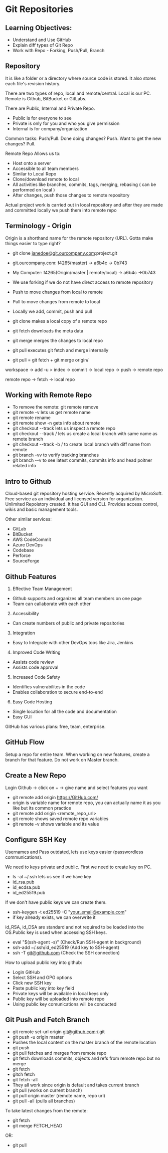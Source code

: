 # Git Repositories

## Learning Objectives:
- Understand and Use GitHub
- Explain diff types of Git Repo
- Work with Repo - Forking, Push/Pull, Branch

## Repository
It is like a folder or a directory where source code is stored. It also stores each file's revision history.

There are two types of repo, local and remote/central. Local is our PC. Remote is Github, BitBucket or GitLabs.

There are Public, Internal and Private Repo.
- Public is for everyone to see
- Private is only for you and who you give permission
- Internal is for company/organization

Common tasks: Push/Pull. Done doing changes? Push. Want to get the new changes? Pull.

Remote Repo Allows us to:
- Host onto a server
- Accessible to all team members
- Similar to Local Repo
- Clone/download remote to local
- All activities like branches, commits, tags, merging, rebasing ( can be performed on local )
- After changes, push those changes to remote repository

Actual project work is carried out in local repository and after they are made and committed locally we push them into remote repo

## Terminology - Origin
Origin is a shorthand name for the remote repository (URL). Gotta make things easier to type right?
- git clone janedoe@git.ourcompany.com:project.git
- git.ourcompany.com: f4265(master) -> a6b4c -> 0b743
- My Computer: f4265(Origin/master | remote/local) -> a6b4c ->0b743

- We use forking if we do not have direct access to remote repository
- Push to move changes from local to remote
- Pull to move changes from remote to local
- Locally we add, commit, push and pull
- git clone makes a local copy of a remote repo
- git fetch downloads the meta data
- git merge merges the changes to local repo
- git pull executes git fetch and merge internally
- git pull <remote> = git fetch <remote> + git merge origin/<current-branch>

workspace -> add -u > index -> commit -> local repo -> push -> remote repo

remote repo -> fetch -> local repo

## Working with Remote Repo
- To remove the remote: git remote remove <name>
- git remote -v lets us get remote name
- git remote rename <old> <new>
- git remote show -n <name> gets info about remote
- git checkout --track lets us inspect a remote repo
- git checkout --track <remote-repo>/<remote-branch> lets us create a local branch with same name as remote branch
- git checkout --track -b <local branch> <remote-repo>/<remote-branch> to create local branch with diff name from remote
- git branch -vv to verify tracking branches
- git branch --v to see latest commits, commits info and head poitner related info

## Intro to Github
Cloud-based git repository hosting service. Recently acquired by MicroSoft. Free service as an individual and licensed version for organization. Unlimited Repoistory created. It has GUI and CLI. Provides access control, wikis and basic management tools.

Other similar services:
- GitLab
- BitBucket
- AWS CodeCommit
- Azure DevOps
- Codebase
- Perforce
- SourceForge

## Github Features
1. Effective Team Management
- Github supports and organizes all team members on one page
- Team can callaborate with each other
2. Accessibility
- Can create numbers of public and private repositories
3. Integration
- Easy to Integrate with other DevOps toos like Jira, Jenkins
4. Improved Code Writing
- Assists code review
- Assists code approval
5. Increased Code Safety
- Identifies vulnerabilites in the code
- Enables collaboration to secure end-to-end
6. Easy Code Hosting
- Single location for all the code and documentation
- Easy GUI

GitHub has various plans: free, team, enterprise. 

## GitHub Flow
Setup a repo for entire team. When working on new features, create a branch for that feature. Do not work on Master branch.

## Create a New Repo
Login Github -> click on + -> give name and select features you want
- git remote add origin https://GitHub.com/<username><local>
- origin is variable name for remote repo, you can actually name it as you like but its common practice
- git remote add origin <remote_repo_url>
- git remote shows saved remote repo variables
- git remote -v shows variable and its value

## Configure SSH Key
Usernames and Pass outdated, lets use keys easier (passwordless communications).

We need to keys private and public. First we need to create key on PC.
- ls -al ~/.ssh lets us see if we have key
- id_rsa.pub
- id_ecdsa.pub
- id_ed25519.pub

If we don't have public keys we can create them.
- ssh-keygen -t ed25519 -C "your_email@example.com"
- if key already exists, we can overwrite it

id_RSA, id_DSA are standard and not required to be loaded into the OS.Public key is used when accessing SSH keys.
- eval "$(ssh-agent -s)" (Check/Run SSH-agent in background)
- ssh-add ~/.ssh/id_ed25519 (Add key to SSH-agent)
- ssh -T git@github.com (Check the SSH connection)

How to upload public key into github:
- Login GitHub
- Select SSH and GPG options
- Click new SSH key
- Paste public key into key field
- Private keys will be available in local keys only
- Public key will be uploaded into remote repo
- Using public key comunications will be conducted

## Git Push and Fetch Branch
- git remote set-url origin git@github.com:<username>/<local repo name>.git
- git push -u origin master
- Pushes the local content on the master branch of the remote location
- git push
- git pull fetches and merges from remote repo
- git fetch downloads commits, objects and refs from remote repo but no merge
- git fetch <repo URL>
- gitch fetch <branch URL><branch name>
- git fetch -all
- They all work since origin is default and takes current branch
- git pull (works on current branch)
- git pull origin master (remote name, repo url)
- git pull -all (pulls all branches)

To take latest changes from the remote:
- git fetch <remote>
- git merge FETCH_HEAD

OR:
- git pull <remote-repo> <remote-branch>

